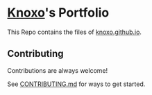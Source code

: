 # [Knoxo](https://github.com/Knoxo)'s Portfolio

This Repo contains the files of [knoxo.github.io](https://knoxo.github.io).

## Contributing

Contributions are always welcome!

See [CONTRIBUTING.md](./CONTRIBUTING.md) for ways to get started.
